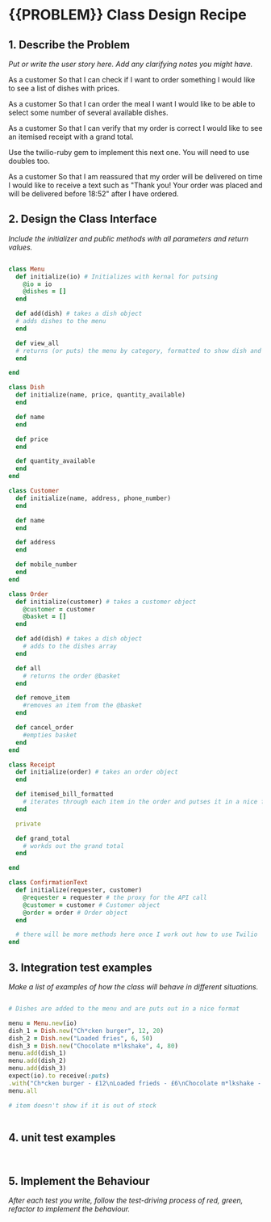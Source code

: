 # {{PROBLEM}} Class Design Recipe

## 1. Describe the Problem

_Put or write the user story here. Add any clarifying notes you might have._

As a customer
So that I can check if I want to order something
I would like to see a list of dishes with prices.

As a customer
So that I can order the meal I want
I would like to be able to select some number of several available dishes.

As a customer
So that I can verify that my order is correct
I would like to see an itemised receipt with a grand total.

Use the twilio-ruby gem to implement this next one. You will need to use doubles too.

As a customer
So that I am reassured that my order will be delivered on time
I would like to receive a text such as "Thank you! Your order was placed and will be delivered before 18:52" after I have ordered.



## 2. Design the Class Interface

_Include the initializer and public methods with all parameters and return values._

```ruby

class Menu
  def initialize(io) # Initializes with kernal for putsing
    @io = io
    @dishes = []
  end

  def add(dish) # takes a dish object
  # adds dishes to the menu
  end

  def view_all
  # returns (or puts) the menu by category, formatted to show dish and price
  end

end

class Dish
  def initialize(name, price, quantity_available)
  end

  def name
  end

  def price
  end

  def quantity_available
  end
end

class Customer
  def initialize(name, address, phone_number)
  end

  def name
  end

  def address
  end

  def mobile_number
  end
end

class Order
  def initialize(customer) # takes a customer object
    @customer = customer
    @basket = []
  end

  def add(dish) # takes a dish object
    # adds to the dishes array
  end

  def all
    # returns the order @basket
  end

  def remove_item
    #removes an item from the @basket
  end

  def cancel_order
    #empties basket
  end
end

class Receipt
  def initialize(order) # takes an order object
  end

  def itemised_bill_formatted
    # iterates through each item in the order and putses it in a nice format
  end

  private

  def grand_total
    # workds out the grand total
  end

end

class ConfirmationText
  def initialize(requester, customer)
    @requester = requester # the proxy for the API call
    @customer = customer # Customer object
    @order = order # Order object
  end

  # there will be more methods here once I work out how to use Twilio
end

```

## 3. Integration test examples

_Make a list of examples of how the class will behave in different situations._

```ruby

# Dishes are added to the menu and are puts out in a nice format

menu = Menu.new(io)
dish_1 = Dish.new("Ch*cken burger", 12, 20)
dish_2 = Dish.new("Loaded fries", 6, 50)
dish_3 = Dish.new("Chocolate m*lkshake", 4, 80)
menu.add(dish_1)
menu.add(dish_2)
menu.add(dish_3)
expect(io).to receive(:puts)
.with("Ch*cken burger - £12\nLoaded frieds - £6\nChocolate m*lkshake - £4")
menu.all

# item doesn't show if it is out of stock



```
## 4. unit test examples

```` ruby



````

## 5. Implement the Behaviour

_After each test you write, follow the test-driving process of red, green, refactor to implement the behaviour._

